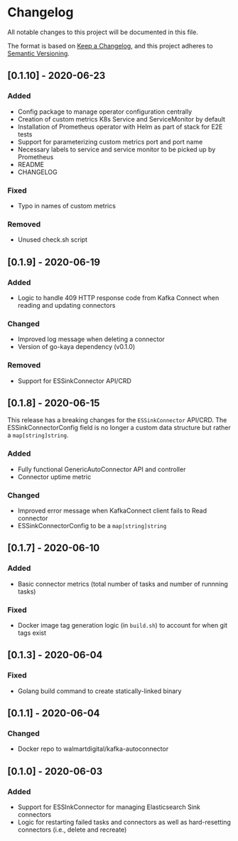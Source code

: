 # Changelog
All notable changes to this project will be documented in this file.

The format is based on [Keep a Changelog](https://keepachangelog.com/en/1.0.0/),
and this project adheres to [Semantic Versioning](https://semver.org/spec/v2.0.0.html).

## [0.1.10] - 2020-06-23

### Added
- Config package to manage operator configuration centrally
- Creation of custom metrics K8s Service and ServiceMonitor by default
- Installation of Prometheus operator with Helm as part of stack for E2E tests
- Support for parameterizing custom metrics port and port name
- Necessary labels to service and service monitor to be picked up by Prometheus
- README
- CHANGELOG

### Fixed
- Typo in names of custom metrics

### Removed
- Unused check.sh script

## [0.1.9] - 2020-06-19

### Added
- Logic to handle 409 HTTP response code from Kafka Connect when reading and updating connectors
### Changed
- Improved log message when deleting a connector
- Version of go-kaya dependency (v0.1.0)
### Removed
- Support for ESSinkConnector API/CRD

## [0.1.8] - 2020-06-15

This release has a breaking changes for the `ESSinkConnector` API/CRD. The ESSinkConnectorConfig field is no longer a custom data structure but rather a `map[string]string`.

### Added
- Fully functional GenericAutoConnector API and controller
- Connector uptime metric
### Changed
- Improved error message when KafkaConnect client fails to Read connector
- ESSinkConnectorConfig to be a `map[string]string`

## [0.1.7] - 2020-06-10

### Added
- Basic connector metrics (total number of tasks and number of runnning tasks)
### Fixed
- Docker image tag generation logic (in `build.sh`) to account for when git tags exist

## [0.1.3] - 2020-06-04

### Fixed
- Golang build command to create statically-linked binary

## [0.1.1] - 2020-06-04

### Changed
- Docker repo to walmartdigital/kafka-autoconnector

## [0.1.0] - 2020-06-03

### Added
- Support for ESSInkConnector for managing Elasticsearch Sink connectors
- Logic for restarting failed tasks and connectors as well as hard-resetting connectors (i.e., delete and recreate)